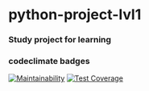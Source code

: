 # python-project-lvl1

### Study project for learning


### codeclimate badges
[![Maintainability](https://api.codeclimate.com/v1/badges/5e3c46053a5e6501b901e794/maintainability)](https://codeclimate.com/repos/5e3c46053a5e6501b901e794/settings/analysis_config/edit)
[![Test Coverage](https://api.codeclimate.com/v1/badges/5e3c46053a5e6501b901e794/test_coverage)](https://codeclimate.com/repos/5e3c46053a5e6501b901e794/settings/test_reporter)